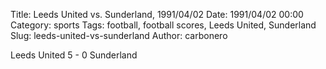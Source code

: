 Title: Leeds United vs. Sunderland, 1991/04/02
Date: 1991/04/02 00:00
Category: sports
Tags: football, football scores, Leeds United, Sunderland
Slug: leeds-united-vs-sunderland
Author: carbonero


Leeds United 5 - 0 Sunderland
